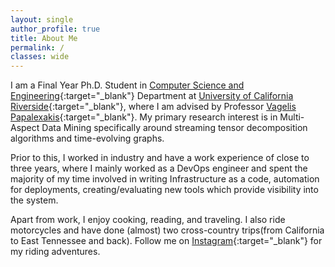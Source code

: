```yaml
---
layout: single
author_profile: true
title: About Me
permalink: /
classes: wide
---
```


I am a Final Year Ph.D. Student in [Computer Science and Engineering](https://www1.cs.ucr.edu/){:target="_blank"} Department at [University of California Riverside](https://www.ucr.edu/){:target="_blank"}, where I am advised by Professor [Vagelis Papalexakis](https://www.cs.ucr.edu/~epapalex/){:target="_blank"}. My primary research interest is in Multi-Aspect Data Mining specifically around streaming tensor decomposition algorithms and time-evolving graphs.

Prior to this, I worked in industry and have a work experience of close to three years, where I mainly worked as a DevOps engineer and spent the majority of my time involved in writing Infrastructure as a code, automation for deployments, creating/evaluating new tools which provide visibility into the system.

Apart from work, I enjoy cooking, reading, and traveling. I also ride motorcycles and have done (almost) two cross-country trips(from California to East Tennessee and back). Follow me on [Instagram](https://www.instagram.com/that.beard.guy/){:target="_blank"} for my riding adventures.
